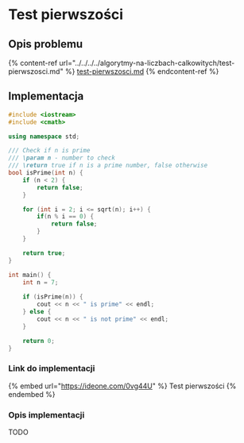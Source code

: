 # Test pierwszości

## Opis problemu

{% content-ref url="../../../../algorytmy-na-liczbach-calkowitych/test-pierwszosci.md" %}
[test-pierwszosci.md](../../../../algorytmy-na-liczbach-calkowitych/test-pierwszosci.md)
{% endcontent-ref %}

## Implementacja

```cpp
#include <iostream>
#include <cmath>

using namespace std;

/// Check if n is prime
/// \param n - number to check
/// \return true if n is a prime number, false otherwise
bool isPrime(int n) {
    if (n < 2) {
        return false;
    }

    for (int i = 2; i <= sqrt(n); i++) {
        if(n % i == 0) {
            return false;
        }
    }

    return true;
}

int main() {
    int n = 7;
    
    if (isPrime(n)) {
        cout << n << " is prime" << endl;
    } else {
        cout << n << " is not prime" << endl;
    }

    return 0;
}
```

### Link do implementacji

{% embed url="https://ideone.com/0vg44U" %}
Test pierwszości
{% endembed %}

### Opis implementacji

TODO
